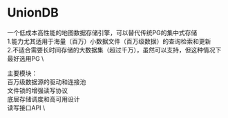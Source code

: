 # UnionDB
一个低成本高性能的地图数据存储引擎，可以替代传统PG的集中式存储 \
1.能力尤其适用于海量（百万）小数据文件（百万级数据）的查询检索和更新 \
2.不适合需要长时间存储的大数据集（超过千万），虽然可以支持，但这种情况下最好选用PG \ 

主要模块：\
百万级数据源的驱动和连接池 \
文件锁的增强读写协议 \
底层存储调度和高可用设计 \
读写接口API \
